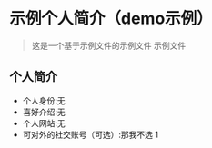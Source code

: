 # 示例个人简介（demo示例）
>这是一个基于示例文件的示例文件
>示例文件

## 个人简介

- 个人身份:无
- 喜好介绍:无
- 个人网站:无
- 可对外的社交账号（可选）:那我不选
  1

